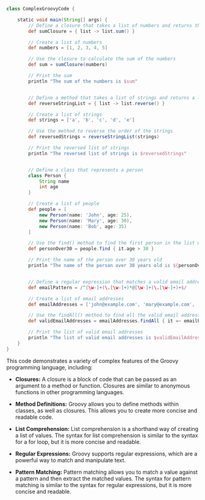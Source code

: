 ```groovy
class ComplexGroovyCode {

    static void main(String[] args) {
        // Define a closure that takes a list of numbers and returns the sum of the numbers
        def sumClosure = { list -> list.sum() }

        // Create a list of numbers
        def numbers = [1, 2, 3, 4, 5]

        // Use the closure to calculate the sum of the numbers
        def sum = sumClosure(numbers)

        // Print the sum
        println "The sum of the numbers is $sum"


        // Define a method that takes a list of strings and returns a list of the strings in reverse order
        def reverseStringList = { list -> list.reverse() }

        // Create a list of strings
        def strings = ['a', 'b', 'c', 'd', 'e']

        // Use the method to reverse the order of the strings
        def reversedStrings = reverseStringList(strings)

        // Print the reversed list of strings
        println "The reversed list of strings is $reversedStrings"


        // Define a class that represents a person
        class Person {
            String name
            int age
        }

        // Create a list of people
        def people = [
            new Person(name: 'John', age: 25),
            new Person(name: 'Mary', age: 30),
            new Person(name: 'Bob', age: 35)
        ]

        // Use the find() method to find the first person in the list who is over 30 years old
        def personOver30 = people.find { it.age > 30 }

        // Print the name of the person over 30 years old
        println "The name of the person over 30 years old is ${personOver30.name}"


        // Define a regular expression that matches a valid email address
        def emailPattern = /^[\w-]+(\.[\w-]+)*@[\w-]+(\.[\w-]+)+$/

        // Create a list of email addresses
        def emailAddresses = ['john@example.com', 'mary@example.com', 'bob@example.com', 'invalid@example']

        // Use the findAll() method to find all the valid email addresses in the list
        def validEmailAddresses = emailAddresses.findAll { it =~ emailPattern }

        // Print the list of valid email addresses
        println "The list of valid email addresses is $validEmailAddresses"
    }
}
```

This code demonstrates a variety of complex features of the Groovy programming language, including:

* **Closures:** A closure is a block of code that can be passed as an argument to a method or function. Closures are similar to anonymous functions in other programming languages.

* **Method Definitions:** Groovy allows you to define methods within classes, as well as closures. This allows you to create more concise and readable code.

* **List Comprehension:** List comprehension is a shorthand way of creating a list of values. The syntax for list comprehension is similar to the syntax for a for loop, but it is more concise and readable.

* **Regular Expressions:** Groovy supports regular expressions, which are a powerful way to match and manipulate text.

* **Pattern Matching:** Pattern matching allows you to match a value against a pattern and then extract the matched values. The syntax for pattern matching is similar to the syntax for regular expressions, but it is more concise and readable.